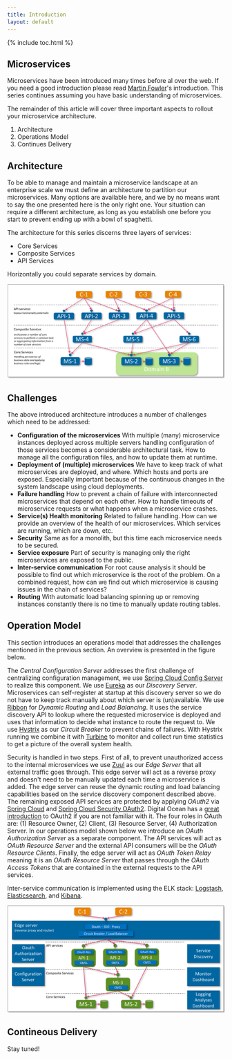 ```yaml
---
title: Introduction
layout: default
---
```


{% include toc.html %}

## Microservices
Microservices have been introduced many times before al over the web. If you need a good introduction please read [Martin Fowler](http://martinfowler.com/microservices/)'s 
introduction. This series continues assuming you have basic understanding of microservices.

The remainder of this article will cover three important aspects to rollout your microservice architecture.

1. Architecture
2. Operations Model
3. Continues Delivery

## Architecture
To be able to manage and maintain a microservice landscape at an enterprise scale we must define an architecture to partition our microservices. Many options 
are available here, and we by no means want to say the one presented here is the only right one. Your situation can require a different architecture, as long 
as you establish one before you start to prevent ending up with a bowl of spaghetti.

The architecture for this series discerns three layers of services:

* Core Services
* Composite Services
* API Services

Horizontally you could separate services by domain.

![](../images/introduction-architecture.png)

## Challenges

The above introduced architecture introduces a number of challenges which need to be addressed:

* **Configuration of the microservices** 
With multiple (many) microservice instances deployed across multiple servers handling configuration of those services becomes 
a considerable architectural task. How to manage all the configuration files, and how to update them at runtime.  
* **Deployment of (multiple) microservices**
We have to keep track of what microservices are deployed, and where. Which hosts and ports are exposed. Especially important 
because of the continuous changes in the system landscape
using cloud deployments.
* **Failure handling**
How to prevent a chain of failure with interconnected microservices that depend on each other. How to handle timeouts of 
microservice requests or what happens when a microservice crashes.
* **Service(s) Health monitoring**
Related to failure handling. How can we provide an overview of the health of our microservices. Which services are running, 
which are down, etc.
* **Security** 
Same as for a monolith, but this time each microservice needs to be secured.
* **Service exposure**
Part of security is managing only the right microservices are exposed to the public.
* **Inter-service communication**
For root cause analysis it should be possible to find out which microservice is the root of the problem. On a combined request, how 
can we find out which microservice is causing issues in the chain of services? 
* **Routing**
With automatic load balancing spinning up or removing instances constantly there is no time to manually update routing tables. 

## Operation Model

This section introduces an operations model that addresses the challenges mentioned in the previous section. An overview is presented 
in the figure below.

The *Central Configuration Server* addresses the first challenge of centralizing configuration management, we use [Spring Cloud Config Server](https://github.com/spring-cloud/spring-cloud-config) 
to realize this component. We use [Eureka](https://www.google.com "Eureka on Github") as our *Discovery Server*. Microservices can self-register at startup 
at this discovery server so we do not have to keep track manually about which server is (un)available. We use [Ribbon](https://github.com/Netflix/ribbon) for *Dynamic Routing* 
and *Load Balancing*. It uses the service discovery API to lookup where the requested microservice is deployed and uses that information to decide what instance 
to route the request to. We use [Hystrix](https://github.com/Netflix/Hystrix) as our *Circuit Breaker* to prevent chains of failures. With Hystrix running we combine it
with [Turbine](https://github.com/Netflix/Turbine) to monitor and collect run time statistics to get a picture of the overall system health.

Security is handled in two steps. First of all, to prevent unauthorized access to the internal microservices we use [Zuul](https://github.com/Netflix/zuul) as our
*Edge Server* that all external traffic goes through. This edge server will act as a reverse proxy and doesn't need to be manually updated each 
time a microservice is added. The edge server can reuse the dynamic routing and load balancing capabilities based 
on the service discovery component described above. The remaining exposed API services are protected by applying *OAuth2* via 
[Spring Cloud](http://projects.spring.io/spring-cloud/) and [Spring Cloud Security OAuth2](http://cloud.spring.io/spring-cloud-security/). 
Digital Ocean has a [great introduction](https://www.digitalocean.com/community/tutorials/an-introduction-to-oauth-2) to OAuth2 if you are not familiar with it. 
The four roles in OAuth are: (1) Resource Owner, (2) Client, (3) Resource Server, (4) Authorization Server. In our operations model 
shown below we introduce an *OAuth Authorization Server* as a separate component. The API services will act as *OAuth Resource Server* and the
external API consumers will be the *OAuth Resource Clients*. Finally, the edge server will act as *OAuth Token Relay* meaning it is an
*OAuth Resource Server* that passes through the *OAuth Access Tokens* that are contained in the external requests to the API services.

Inter-service communication is implemented using the ELK stack: [Logstash](https://github.com/elastic/logstash), 
[Elasticsearch](https://github.com/elastic/elasticsearch), and [Kibana](https://github.com/elastic/kibana).

 
![](../images/introduction-operations-model.png)

## Contineous Delivery
Stay tuned!